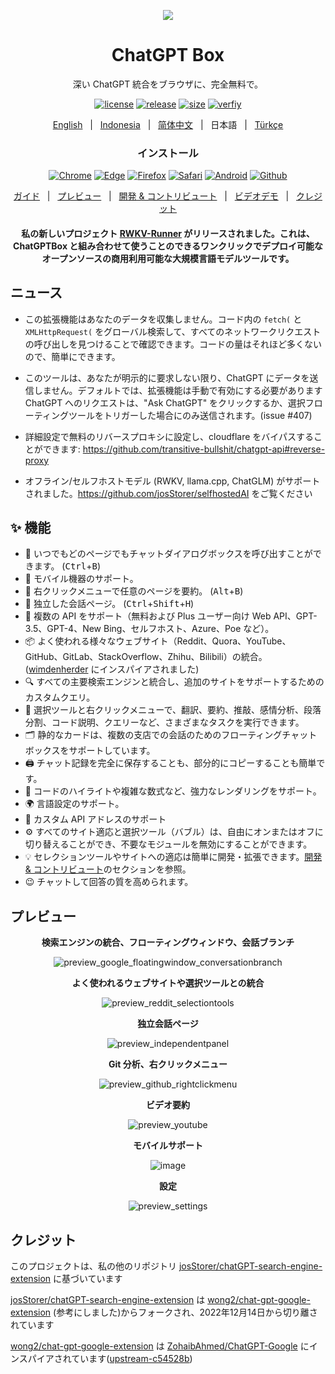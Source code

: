 <p align="center">
    <img src="./src/logo.png">
</p>

<h1 align="center">ChatGPT Box</h1>

<div align="center">

深い ChatGPT 統合をブラウザに、完全無料で。

[![license][license-image]][license-url]
[![release][release-image]][release-url]
[![size](https://img.shields.io/badge/minified%20size-390%20kB-blue)][release-url]
[![verfiy][verify-image]][verify-url]

[English](README.md) &nbsp;&nbsp;|&nbsp;&nbsp; [Indonesia](README_IN.md) &nbsp;&nbsp;|&nbsp;&nbsp; [简体中文](README_ZH.md) &nbsp;&nbsp;|&nbsp;&nbsp; 日本語 &nbsp;&nbsp;|&nbsp;&nbsp; [Türkçe](README_TR.md)

### インストール

[![Chrome][Chrome-image]][Chrome-url]
[![Edge][Edge-image]][Edge-url]
[![Firefox][Firefox-image]][Firefox-url]
[![Safari][Safari-image]][Safari-url]
[![Android][Android-image]][Android-url]
[![Github][Github-image]][Github-url]

[ガイド](https://github.com/josStorer/chatGPTBox/wiki/Guide) &nbsp;&nbsp;|&nbsp;&nbsp; [プレビュー](#プレビュー) &nbsp;&nbsp;|&nbsp;&nbsp; [開発 & コントリビュート][dev-url] &nbsp;&nbsp;|&nbsp;&nbsp; [ビデオデモ](https://www.youtube.com/watch?v=E1smDxJvTRs) &nbsp;&nbsp;|&nbsp;&nbsp; [クレジット](#クレジット)

[dev-url]: https://github.com/josStorer/chatGPTBox/wiki/Development&Contributing

[license-image]: http://img.shields.io/badge/license-MIT-blue.svg

[license-url]: https://github.com/josStorer/chatGPTBox/blob/master/LICENSE

[release-image]: https://img.shields.io/github/release/josStorer/chatGPTBox.svg

[release-url]: https://github.com/josStorer/chatGPTBox/releases/latest

[verify-image]: https://github.com/josStorer/chatGPTBox/workflows/verify-configs/badge.svg

[verify-url]: https://github.com/josStorer/chatGPTBox/actions/workflows/verify-configs.yml

[Chrome-image]: https://img.shields.io/badge/-Chrome-brightgreen?logo=google-chrome&logoColor=white

[Chrome-url]: https://chrome.google.com/webstore/detail/chatgptbox/eobbhoofkanlmddnplfhnmkfbnlhpbbo

[Edge-image]: https://img.shields.io/badge/-Edge-blue?logo=microsoft-edge&logoColor=white

[Edge-url]: https://microsoftedge.microsoft.com/addons/detail/fission-chatbox-best/enjmfilpkbbabhgeoadmdpjjpnahkogf

[Firefox-image]: https://img.shields.io/badge/-Firefox-orange?logo=firefox-browser&logoColor=white

[Firefox-url]: https://addons.mozilla.org/firefox/addon/chatgptbox/

[Safari-image]: https://img.shields.io/badge/-Safari-blue?logo=safari&logoColor=white

[Safari-url]: https://apps.apple.com/app/fission-chatbox/id6446611121

[Android-image]: https://img.shields.io/badge/-Android-brightgreen?logo=android&logoColor=white

[Android-url]: https://github.com/josStorer/chatGPTBox/wiki/Install#install-to-android

[Github-image]: https://img.shields.io/badge/-Github-black?logo=github&logoColor=white

[Github-url]: https://github.com/josStorer/chatGPTBox/wiki/Install

#### 私の新しいプロジェクト [RWKV-Runner](https://github.com/josStorer/RWKV-Runner) がリリースされました。これは、ChatGPTBox と組み合わせて使うことのできるワンクリックでデプロイ可能なオープンソースの商用利用可能な大規模言語モデルツールです。

</div>

## ニュース

- この拡張機能はあなたのデータを収集しません。コード内の `fetch(` と `XMLHttpRequest(` をグローバル検索して、すべてのネットワークリクエストの呼び出しを見つけることで確認できます。コードの量はそれほど多くないので、簡単にできます。

- このツールは、あなたが明示的に要求しない限り、ChatGPT にデータを送信しません。デフォルトでは、拡張機能は手動で有効にする必要があります ChatGPT へのリクエストは、"Ask ChatGPT" をクリックするか、選択フローティングツールをトリガーした場合にのみ送信されます。(issue #407)

- 詳細設定で無料のリバースプロキシに設定し、cloudflare をバイパスすることができます: https://github.com/transitive-bullshit/chatgpt-api#reverse-proxy

- オフライン/セルフホストモデル (RWKV, llama.cpp, ChatGLM) がサポートされました。https://github.com/josStorer/selfhostedAI をご覧ください

## ✨ 機能

- 🌈 いつでもどのページでもチャットダイアログボックスを呼び出すことができます。 (<kbd>Ctrl</kbd>+<kbd>B</kbd>)
- 📱 モバイル機器のサポート。
- 📓 右クリックメニューで任意のページを要約。 (<kbd>Alt</kbd>+<kbd>B</kbd>)
- 📖 独立した会話ページ。 (<kbd>Ctrl</kbd>+<kbd>Shift</kbd>+<kbd>H</kbd>)
- 🔗 複数の API をサポート（無料および Plus ユーザー向け Web API、GPT-3.5、GPT-4、New Bing、セルフホスト、Azure、Poe など）。
- 📦 よく使われる様々なウェブサイト（Reddit、Quora、YouTube、GitHub、GitLab、StackOverflow、Zhihu、Bilibili）の統合。 ([wimdenherder](https://github.com/wimdenherder) にインスパイアされました)
- 🔍 すべての主要検索エンジンと統合し、追加のサイトをサポートするためのカスタムクエリ。
- 🧰 選択ツールと右クリックメニューで、翻訳、要約、推敲、感情分析、段落分割、コード説明、クエリーなど、さまざまなタスクを実行できます。
- 🗂️ 静的なカードは、複数の支店での会話のためのフローティングチャットボックスをサポートしています。
- 🖨️ チャット記録を完全に保存することも、部分的にコピーすることも簡単です。
- 🎨 コードのハイライトや複雑な数式など、強力なレンダリングをサポート。
- 🌍 言語設定のサポート。
- 📝 カスタム API アドレスのサポート
- ⚙️ すべてのサイト適応と選択ツール（バブル）は、自由にオンまたはオフに切り替えることができ、不要なモジュールを無効にすることができます。
- 💡 セレクションツールやサイトへの適応は簡単に開発・拡張できます。[開発 & コントリビュート][dev-url]のセクションを参照。
- 😉 チャットして回答の質を高められます。

## プレビュー

<div align="center">

**検索エンジンの統合、フローティングウィンドウ、会話ブランチ**

![preview_google_floatingwindow_conversationbranch](screenshots/preview_google_floatingwindow_conversationbranch.jpg)

**よく使われるウェブサイトや選択ツールとの統合**

![preview_reddit_selectiontools](screenshots/preview_reddit_selectiontools.jpg)

**独立会話ページ**

![preview_independentpanel](screenshots/preview_independentpanel.jpg)

**Git 分析、右クリックメニュー**

![preview_github_rightclickmenu](screenshots/preview_github_rightclickmenu.jpg)

**ビデオ要約**

![preview_youtube](screenshots/preview_youtube.jpg)

**モバイルサポート**

![image](https://user-images.githubusercontent.com/13366013/225529110-9221c8ce-ad41-423e-b6ec-097981e74b66.png)

**設定**

![preview_settings](screenshots/preview_settings.jpg)

</div>

## クレジット

このプロジェクトは、私の他のリポジトリ [josStorer/chatGPT-search-engine-extension](https://github.com/josStorer/chatGPT-search-engine-extension) に基づいています

[josStorer/chatGPT-search-engine-extension](https://github.com/josStorer/chatGPT-search-engine-extension) は [wong2/chat-gpt-google-extension](https://github.com/wong2/chat-gpt-google-extension) (参考にしました)からフォークされ、2022年12月14日から切り離されています

[wong2/chat-gpt-google-extension](https://github.com/wong2/chat-gpt-google-extension) は [ZohaibAhmed/ChatGPT-Google](https://github.com/ZohaibAhmed/ChatGPT-Google) にインスパイアされています([upstream-c54528b](https://github.com/wong2/chatgpt-google-extension/commit/c54528b0e13058ab78bfb433c92603db017d1b6b))
